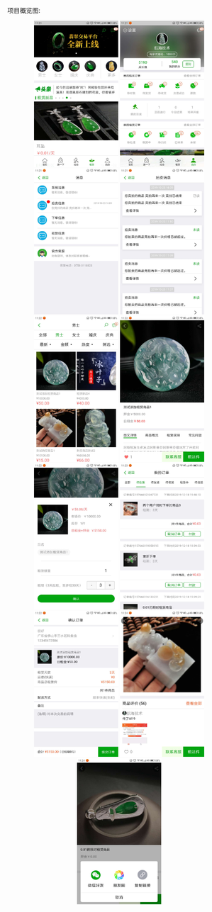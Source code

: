 项目概览图:   
<div align="center">
<img src="https://raw.githubusercontent.com/sq-github/ProjectInfoImg/master/Emerald/imgs/1.jpg" height="330" width="190">
<img src="https://raw.githubusercontent.com/sq-github/ProjectInfoImg/master/Emerald/imgs/2.jpg" height="330" width="190">
<img src="https://raw.githubusercontent.com/sq-github/ProjectInfoImg/master/Emerald/imgs/3.jpg" height="330" width="190">  
<img src="https://raw.githubusercontent.com/sq-github/ProjectInfoImg/master/Emerald/imgs/4.jpg" height="330" width="190">
<img src="https://raw.githubusercontent.com/sq-github/ProjectInfoImg/master/Emerald/imgs/5.jpg" height="330" width="190">
<img src="https://raw.githubusercontent.com/sq-github/ProjectInfoImg/master/Emerald/imgs/6.jpg" height="330" width="190">  
<img src="https://raw.githubusercontent.com/sq-github/ProjectInfoImg/master/Emerald/imgs/7.jpg" height="330" width="190">
<img src="https://raw.githubusercontent.com/sq-github/ProjectInfoImg/master/Emerald/imgs/8.jpg" height="330" width="190">
<img src="https://raw.githubusercontent.com/sq-github/ProjectInfoImg/master/Emerald/imgs/9.jpg" height="330" width="190">  
<img src="https://raw.githubusercontent.com/sq-github/ProjectInfoImg/master/Emerald/imgs/10.jpg" height="330" width="190">
<img src="https://raw.githubusercontent.com/sq-github/ProjectInfoImg/master/Emerald/imgs/11.jpg" height="330" width="190">
 </div>

